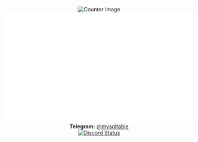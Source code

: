 <div align="center">
  <img src="https://moe-counter.glitch.me/get/@trulyheartless?theme=rule34" alt="Counter Image">
</div>

<div align="center">
  <img src="https://raw.githubusercontent.com/vaxerski/github-stats/master/generated/languages.svg" alt="GitHub Stats" id="gh-dark-mode-only">
</div>

<div align="center">
  <strong>Telegram:</strong> <a href="https://t.me/mysqltable">@mysqltable</a>  
</div>

<div align="center">
  <a href="https://discord.com/users/1329487789364088882">
    <img
      width="380"
      height="195"
      src="https://lanyard.cnrad.dev/api/1329487789364088882?bg=FFFFFF00&animated=true&idleMessage=Gone%2C%20Forever%20&borderRadius=30px"
      alt="Discord Status"
    />
  </a>
</div>
